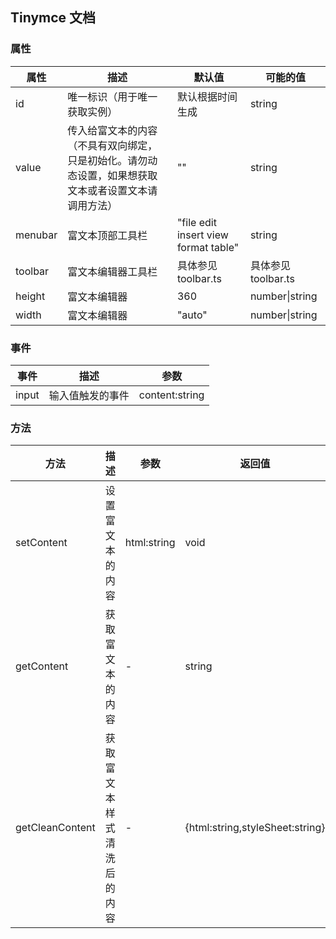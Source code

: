 ## Tinymce 文档

### 属性

属性 | 描述 | 默认值 | 可能的值
---|--- | --- | ---
id | 唯一标识（用于唯一获取实例） | 默认根据时间生成 | string
value | 传入给富文本的内容（不具有双向绑定，只是初始化。请勿动态设置，如果想获取文本或者设置文本请调用方法） | "" | string
menubar | 富文本顶部工具栏 | "file edit insert view format table" | string
toolbar | 富文本编辑器工具栏 | 具体参见  toolbar.ts |  具体参见 toolbar.ts
height | 富文本编辑器 | 360 | number\|string
width | 富文本编辑器 | "auto" | number\|string

### 事件

事件 | 描述 | 参数 
---|--- | --- 
input | 输入值触发的事件 | content:string 

### 方法

方法 | 描述 | 参数 | 返回值
---|--- | --- | ---
setContent | 设置富文本的内容 | html:string | void
getContent | 获取富文本的内容 | - | string
getCleanContent| 获取富文本样式清洗后的内容 | - | {html:string,styleSheet:string}